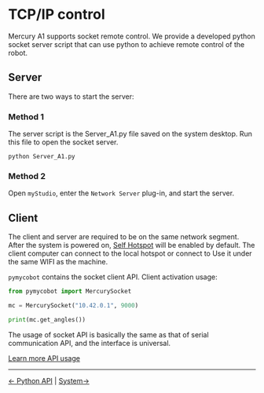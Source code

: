 # TCP/IP control

Mercury A1 supports socket remote control. We provide a developed python socket server script that can use python to achieve remote control of the robot.

## Server

There are two ways to start the server:

### Method 1

The server script is the Server_A1.py file saved on the system desktop. Run this file to open the socket server.

```shell
python Server_A1.py
```


### Method 2

Open `myStudio`, enter the `Network Server` plug-in, and start the server.

## Client

The client and server are required to be on the same network segment. After the system is powered on, [Self Hotspot](../../5-BasicApplication/5.1-SystemUsageInstructions/5.1-SystemUsageInstructions.md#513-vnc) will be enabled by default. The client computer can connect to the local hotspot or connect to Use it under the same WIFI as the machine.

`pymycobot` contains the socket client API. Client activation usage:

```python
from pymycobot import MercurySocket

mc = MercurySocket("10.42.0.1", 9000)

print(mc.get_angles())
```

The usage of socket API is basically the same as that of serial communication API, and the interface is universal. 

[Learn more API usage](./6.1.2-ApplicationBasePython_cn.md)

----
[← Python API](./6.1.2-ApplicationBasePython.md) | [System→](./5.1-SystemUsageInstructions/5.1-SystemUsageInstructions.md)